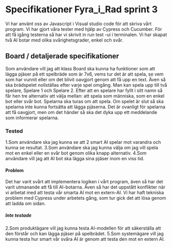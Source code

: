 # Specifikationer Fyra_i_Rad sprint 3
Vi har använt oss av Javascript i Visual studio code för att skriva vårt program. Vi har gjort våra tester med hjälp av Cypress och Cucumber. För att få igång testerna så har vi skrivit in run test -ui i terminalen. Vi har skapat två AI botar med olika svårighetsgrader, enkel och svår.

## Board / detaljerade specifikationer
Som användare vill jag att klass Board ska kunna ha funktioner som att lägga pjäser på ett spelbräde som är 7x6, vems tur det är att spela, se vem som har vunnit eller om det blivit oavgjort genom att få upp en text. Även så ska brädspelet nollställas efter varje spel omgång.
Man kan spela upp till två spelare, Spelare 1 och Spelare 2. Efter att en spelare har fyllt i sitt namn så får hen tre alternativ att välja mellan: att spela som människa, som en enkel bot eller svår bot. 
Spelarna ska turas om att spela. Om spelet är slut så ska spelarna inte kunna fortsätta att lägga pjäserna.
Det är ovanligt för spelarna att få oavgjort, men om det händer så ska det dyka upp ett meddelande som informerar spelarna.


### Tested
1.Som användare ska jag kunna se att 2 smart AI spelar mot varandra och kunna se resultat.
3.Som användare ska jag kunna välja om jag vill spela mot en enkel eller en svår bot genom olika knapp alternativ.
4.Som användare vill jag att AI bot ska lägga sina pjäser inom en viss tid.



#### Problem
Det har varit svårt att implementera logiken i vårt program, även så har det varit utmanande att få till AI-botarna. Även så har det uppstått konflikter när vi arbetat med att testa vår smarta AI mot en extern-AI. Vi har haft tekniska problem med Cypress under arbetets gång, som tur gick det att lösa genom att ladda om sidan.  
 

##### Inte testade
2.Som produktägare vill jag kunna testa AI-modellen för att säkerställa att den förstår och kan lägga pjäser på spelbrädet.
5.Som systemägare vill jag kunna testa hur smart vår svåra AI är genom att testa den mot en extern AI.
